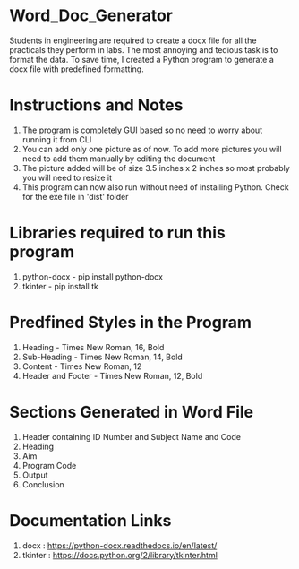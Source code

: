 # Word_Doc_Generator
Students in engineering are required to create a docx file for all the practicals they perform in labs. The most annoying and tedious task is to format the data. To save time, I created a Python program to generate a docx file with predefined formatting.

# Instructions and Notes
1. The program is completely GUI based so no need to worry about running it from CLI
2. You can add only one picture as of now. To add more pictures you will need to add them manually by editing the document
3. The picture added will be of size 3.5 inches x 2 inches so most probably you will need to resize it 
4. This program can now also run without need of installing Python. Check for the exe file in 'dist' folder
# Libraries required to run this program
1. python-docx - pip install python-docx
2. tkinter - pip install tk

# Predfined Styles in the Program
1. Heading - Times New Roman, 16, Bold
2. Sub-Heading - Times New Roman, 14, Bold
3. Content - Times New Roman, 12
4. Header and Footer - Times New Roman, 12, Bold

# Sections Generated in Word File
1. Header containing ID Number and Subject Name and Code 
2. Heading
3. Aim
4. Program Code
5. Output
6. Conclusion

# Documentation Links
1. docx : https://python-docx.readthedocs.io/en/latest/
2. tkinter : https://docs.python.org/2/library/tkinter.html
